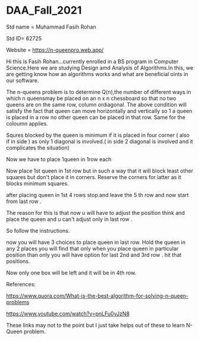 # DAA_Fall_2021
Std name = Muhammad Fasih Rohan

Std ID= 62725

Website = https://n-queenpro.web.app/


Hi this is Fasih Rohan...currently enrolled in a BS program in Computer Science.Here we are studying Design amd Analysis of Algorithms.In this, we are getting know how an algorithms works and what are beneficial oints in our software.

The n-queens problem is to determine Q(n),the number of different ways in which n queensmay be placed on an n x n chessboard so that
no two queens are on the same row, column ordiagonal.
The above condition will satisfy the fact that queen can move horizontally and vertically so 1 a queen is placed in a row no other queen can be placed in that row. Same for the coloumn applies.

Squres blocked by the queen is minimum if it is placed in four corner ( also if in side ) as only 1 diagonal is involved.( in side 2 diagonal is involved and it complicates the situation)

Now we have to place 1queen in 1row each

Now place 1st queen in 1st row but in such a way that it will block least other squares but don't place it in corners. Reserve the corners for latter as it blocks minimum squares.

after placing queen in 1st 4 rows stop.and leave the 5 th row and now start from last row .

The reason for this is that now u will have to adjust the position think and place the queen and u can't adjust only in last row .

So follow the instructions.

now you will have 3 choices to place queen in last row. Hold the queen in any 2 places you will find that only when you place queen in particular position than only you will have option for last 2nd and 3rd row . hit that positions.

Now only one box will be left and it will be in 4th row.

References: 

https://www.quora.com/What-is-the-best-algorithm-for-solving-n-queen-problems

https://www.youtube.com/watch?v=pnLFu0yJzN8

These links may not to the point but I just take helps out of these to learn N-Queen problem.



